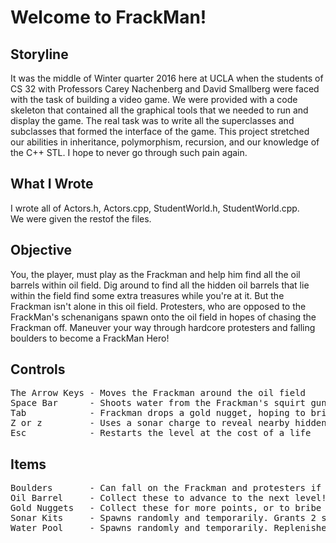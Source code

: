 # Welcome to FrackMan!
## Storyline
It was the middle of Winter quarter 2016 here at UCLA when
the students of CS 32 with Professors Carey Nachenberg
and David Smallberg were faced with the task of building
a video game. We were provided with a code skeleton that
contained all the graphical tools that we needed to run and
display the game. The real task was to write all the 
superclasses and subclasses that formed the interface
of the game. This project stretched our abilities in inheritance,
polymorphism, recursion, and our knowledge of the C++ STL. I hope to
never go through such pain again.

## What I Wrote
I wrote all of Actors.h, Actors.cpp, StudentWorld.h, StudentWorld.cpp.
<br>
We were given the restof the files.

## Objective
You, the player, must play as the Frackman and help him find all the oil
barrels within oil field. Dig around to find all the hidden oil barrels
that lie within the field find some extra treasures while you're at it.
But the Frackman isn't alone in this oil field. Protesters, who are opposed
to the FrackMan's schenanigans spawn onto the oil field in hopes of
chasing the Frackman off. Maneuver your way through hardcore protesters
and falling boulders to become a FrackMan Hero!

## Controls
<pre>
The Arrow Keys - Moves the Frackman around the oil field
Space Bar      - Shoots water from the Frackman's squirt gun that can stun protesters
Tab            - Frackman drops a gold nugget, hoping to bribe any chasing protesters
Z or z         - Uses a sonar charge to reveal nearby hidden objects
Esc            - Restarts the level at the cost of a life
</pre>

## Items
<pre>
Boulders       - Can fall on the Frackman and protesters if nothing supports it
Oil Barrel     - Collect these to advance to the next level!
Gold Nuggets   - Collect these for more points, or to bribe chasing protesters
Sonar Kits     - Spawns randomly and temporarily. Grants 2 sonar charges when collected
Water Pool     - Spawns randomly and temporarily. Replenishes Frackman's water supply
</pre>